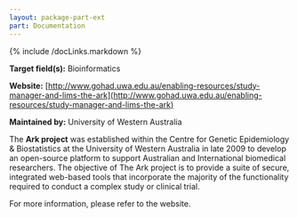 ```yaml
---
layout: package-part-ext
part: Documentation
---
```

{% include /docLinks.markdown %}

**Target field(s):** Bioinformatics 

**Website:** 
[http://www.gohad.uwa.edu.au/enabling-resources/study-manager-and-lims-the-ark](http://www.gohad.uwa.edu.au/enabling-resources/study-manager-and-lims-the-ark)

**Maintained by:** University of Western Australia

The **Ark project** was established within the Centre for Genetic Epidemiology & Biostatistics at the University of Western Australia in late 2009 to develop an open-source platform to support Australian and International biomedical researchers. The objective of The Ark project is to provide a suite of secure, integrated web-based tools that incorporate the majority of the functionality required to conduct a complex study or clinical trial.

For more information, please refer to the website. 
